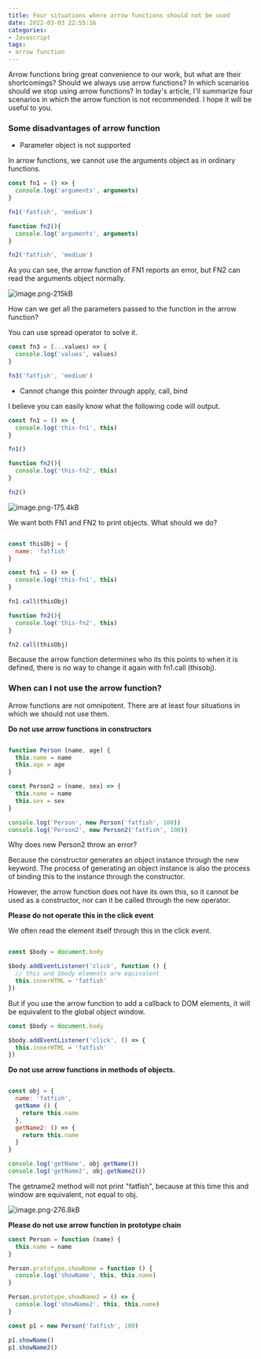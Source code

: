 ```yaml
---
title: Four situations where arrow functions should not be used
date: 2022-03-03 22:55:16
categories:
- Javascript
tags:
- arrow function
---
```



Arrow functions bring great convenience to our work, but what are their shortcomings? Should we always use arrow functions? In which scenarios should we stop using arrow functions? In today's article, I'll summarize four scenarios in which the arrow function is not recommended. I hope it will be useful to you.

### Some disadvantages of arrow function

- Parameter object is not supported

In arrow functions, we cannot use the arguments object as in ordinary functions.

```Javascript
const fn1 = () => {
  console.log('arguments', arguments)
}

fn1('fatfish', 'medium')

function fn2(){
  console.log('arguments', arguments)
}

fn2('fatfish', 'medium')
```

As you can see, the arrow function of FN1 reports an error, but FN2 can read the arguments object normally.

![image.png-215kB][1]

How can we get all the parameters passed to the function in the arrow function?

You can use spread operator to solve it.

```Javascript
const fn3 = (...values) => {
  console.log('values', values)
}

fn3('fatfish', 'medium')
```

- Cannot change this pointer through apply, call, bind

I believe you can easily know what the following code will output.

```Javascript
const fn1 = () => {
  console.log('this-fn1', this)
}

fn1()

function fn2(){
  console.log('this-fn2', this)
}

fn2()
```

![image.png-175.4kB][2]

We want both FN1 and FN2 to print objects. What should we do?

```Javascript

const thisObj = {
  name: 'fatfish'
}

const fn1 = () => {
  console.log('this-fn1', this)
}

fn1.call(thisObj)

function fn2(){
  console.log('this-fn2', this)
}

fn2.call(thisObj)
```

Because the arrow function determines who its this points to when it is defined, there is no way to change it again with fn1.call (thisobj).

### When can I not use the arrow function?

Arrow functions are not omnipotent. There are at least four situations in which we should not use them.

**Do not use arrow functions in constructors**

```Javascript

function Person (name, age) {
  this.name = name
  this.age = age
}

const Person2 = (name, sex) => {
  this.name = name
  this.sex = sex
}

console.log('Person', new Person('fatfish', 100))
console.log('Person2', new Person2('fatfish', 100))
```

Why does new Person2 throw an error?

Because the constructor generates an object instance through the new keyword. The process of generating an object instance is also the process of binding this to the instance through the constructor.

However, the arrow function does not have its own this, so it cannot be used as a constructor, nor can it be called through the new operator.

**Please do not operate this in the click event**

We often read the element itself through this in the click event.

```Javascript

const $body = document.body

$body.addEventListener('click', function () {
  // this and $body elements are equivalent
  this.innerHTML = 'fatfish'
})
```

But if you use the arrow function to add a callback to DOM elements, it will be equivalent to the global object window.

```Javascript
const $body = document.body

$body.addEventListener('click', () => {
  this.innerHTML = 'fatfish'
})
```

**Do not use arrow functions in methods of objects.**

```Javascript

const obj = {
  name: 'fatfish',
  getName () {
    return this.name
  },
  getName2: () => {
    return this.name
  }
}

console.log('getName', obj.getName())
console.log('getName2', obj.getName2())
```

The getname2 method will not print "fatfish", because at this time this and window are equivalent, not equal to obj.

![image.png-276.8kB][3]

**Please do not use arrow function in prototype chain**

```Javascript
const Person = function (name) {
  this.name = name
}

Person.prototype.showName = function () {
  console.log('showName', this, this.name)
}

Person.prototype.showName2 = () => {
  console.log('showName2', this, this.name)
}

const p1 = new Person('fatfish', 100)

p1.showName()
p1.showName2()
```



  [1]: http://static.zybuluo.com/RandyGong/w3n9x2ir6vadyrelkru6sffi/image.png
  [2]: http://static.zybuluo.com/RandyGong/1q4zl0kmuk3zmoxge9hl935p/image.png
  [3]: http://static.zybuluo.com/RandyGong/qfmjtkiatusc4euhbuwned58/image.png